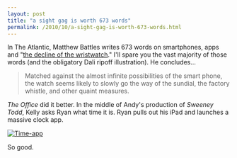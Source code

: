 ```yaml
---
layout: post
title: "a sight gag is worth 673 words"
permalink: /2010/10/a-sight-gag-is-worth-673-words.html
---
```


<p>In The Atlantic, Matthew Battles writes 673 words on smartphones, apps and &quot;<a href="http://www.theatlantic.com/magazine/archive/2010/11/a-new-wrinkle-in-time/8249/" target="_self">the decline of the wristwatch</a>.&quot; I&#39;ll spare you the vast majority of those words (and the obligatory Dali ripoff illustration). He concludes...</p>
<blockquote>
<p>Matched against the almost infinite possibilities of the smart phone, the watch seems likely to slowly go the way of the sundial, the factory whistle, and other quaint measures.&#0160;</p>
</blockquote>
<p><em>The Office</em> did it better. In the middle of Andy&#39;s production of <em>Sweeney Todd</em>, Kelly asks Ryan what time it is. Ryan pulls out his iPad and launches a massive clock app.</p>
<p><a href="http://www.hulu.com/watch/181109/the-office-andys-play" style="display: inline;"><img alt="Time-app" class="asset  asset-image at-xid-6a00d8341c4f5f53ef0133f5059d8b970b" src="https://sippey.typepad.com/.a/6a00d8341c4f5f53ef0133f5059d8b970b-500wi" title="Time-app" /></a></p>
<p>So good.</p>


